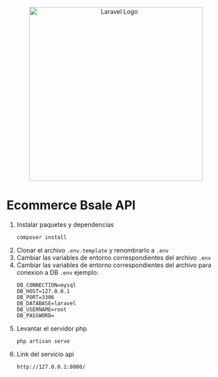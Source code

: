 <p align="center"><a href="https://laravel.com" target="_blank"><img src="https://raw.githubusercontent.com/laravel/art/master/logo-lockup/5%20SVG/2%20CMYK/1%20Full%20Color/laravel-logolockup-cmyk-red.svg" width="400" alt="Laravel Logo"></a></p>

# Ecommerce Bsale API

1. Instalar paquetes y dependencias
    ```
    composer install
    ```
2. Clonar el archivo ``.env.template`` y renombrarlo a ``.env``
3. Cambiar las variables de entorno correspondientes del archivo ``.env``
4. Cambiar las variables de entorno correspondientes del archivo para conexion a DB ``.env`` ejemplo:
    ```
   DB_CONNECTION=mysql
    DB_HOST=127.0.0.1
    DB_PORT=3306
    DB_DATABASE=laravel
    DB_USERNAME=root
    DB_PASSWORD=
   ```
4. Levantar el servidor php
    ```
   php artisan serve
    ```
5. Link del servicio api
   ```
   http://127.0.0.1:8000/
   ```



